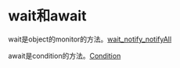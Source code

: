 # wait和await

wait是object的monitor的方法。[wait_notify_notifyAll](wait_notify_notifyAll.md)

await是condition的方法。[Condition](condition.md)